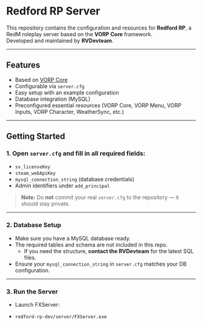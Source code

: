 # Redford RP Server

This repository contains the configuration and resources for **Redford RP**, a RedM roleplay server based on the **VORP Core** framework.  
Developed and maintained by **RVDevteam**.

---

## Features
- Based on [VORP Core](https://github.com/VORPCORE)
- Configurable via `server.cfg`
- Easy setup with an example configuration
- Database integration (MySQL)
- Preconfigured essential resources (VORP Core, VORP Menu, VORP Inputs, VORP Character, WeatherSync, etc.)

---

## Getting Started

### 1. Open `server.cfg` and fill in all required fields:
- `sv_licenseKey`
- `steam_webApiKey`
- `mysql_connection_string` (database credentials)
- Admin identifiers under `add_principal`

> **Note:** Do **not** commit your real `server.cfg` to the repository — it should stay private.

---

### 2. Database Setup
- Make sure you have a MySQL database ready.  
- The required tables and schema are not included in this repo.  
  - If you need the structure, **contact the RVDevteam** for the latest SQL files.  
- Ensure your `mysql_connection_string` in `server.cfg` matches your DB configuration.

---

### 3. Run the Server
- Launch FXServer:
- 
  ```bash
  redford-rp-dev/server/FXServer.exe

